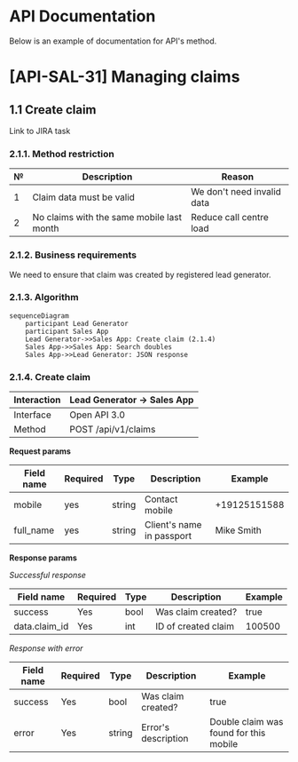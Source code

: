 # API Documentation

Below is an example of documentation for API's method.

# [API-SAL-31] Managing claims

## 1.1 Create claim

Link to JIRA task

### 2.1.1. Method restriction

| № | Description                               | Reason                     |
|---|-------------------------------------------|----------------------------|
| 1 | Claim data must be valid                  | We don't need invalid data |
| 2 | No claims with the same mobile last month | Reduce call centre load    |

### 2.1.2. Business requirements

We need to ensure that claim was created by registered lead generator.

### 2.1.3. Algorithm

```mermaid
sequenceDiagram
    participant Lead Generator
    participant Sales App
    Lead Generator->>Sales App: Create claim (2.1.4)
    Sales App->>Sales App: Search doubles
    Sales App->>Lead Generator: JSON response
```

### 2.1.4. Create claim

| Interaction    | Lead Generator -> Sales App |
|----------------|-----------------------------|
| Interface      | Open API 3.0                |
| Method         | POST /api/v1/claims         |

**Request params**

| Field name | Required | Type   | Description               | Example      |
|------------|----------|--------|---------------------------|--------------|
| mobile     | yes      | string | Contact mobile            | +19125151588 |
| full_name  | yes      | string | Client's name in passport | Mike Smith   |

**Response params**

*Successful response*

| Field name    | Required | Type | Description         | Example |
|---------------|----------|------|---------------------|---------|
| success       | Yes      | bool | Was claim created?  | true    |
| data.claim_id | Yes      | int  | ID of created claim | 100500  |

*Response with error*

| Field name | Required | Type   | Description         | Example                                |
|------------|----------|--------|---------------------|----------------------------------------|
| success    | Yes      | bool   | Was claim created?  | true                                   |
| error      | Yes      | string | Error's description | Double claim was found for this mobile |
